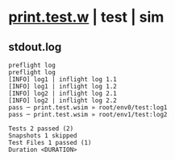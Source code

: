 # [print.test.w](../../../../../tests/valid/print.test.w) | test | sim

## stdout.log
```log
preflight log
preflight log
[INFO] log1 | inflight log 1.1
[INFO] log1 | inflight log 1.2
[INFO] log2 | inflight log 2.1
[INFO] log2 | inflight log 2.2
pass ─ print.test.wsim » root/env0/test:log1
pass ─ print.test.wsim » root/env1/test:log2

Tests 2 passed (2)
Snapshots 1 skipped
Test Files 1 passed (1)
Duration <DURATION>
```

